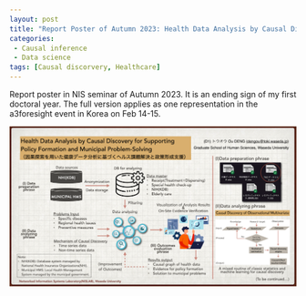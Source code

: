 ```yaml
---
layout: post
title: "Report Poster of Autumn 2023: Health Data Analysis by Causal Discovery for Supporting Policy Formation and Municipal Problem-Solving "
categories:
 - Causal inference
 - Data science
tags: [Causal discorvery, Healthcare]
---
```


Report poster in NIS seminar of Autumn 2023. It is an ending sign of my first doctoral year.
The full version applies as one representation in the a3foresight event in Korea on Feb 14-15.

<!--more-->


![Poster of Autumn 2023](/assets/images/20230117_autumn_poster.png)
